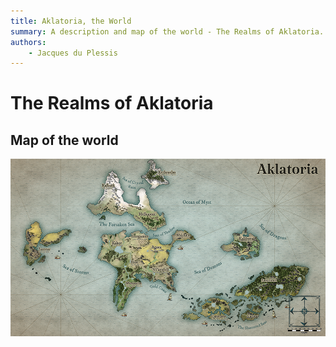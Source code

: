 ```yaml
---
title: Aklatoria, the World
summary: A description and map of the world - The Realms of Aklatoria.
authors:
    - Jacques du Plessis
---
```

# The Realms of Aklatoria

## Map of the world
![Aklatoria](/assets/images/maps/Aklatoria_web.png)